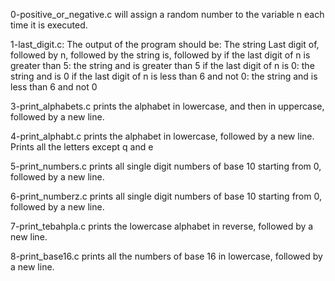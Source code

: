 0-positive_or_negative.c will assign a random number to the variable n each time it is executed.

1-last_digit.c: The output of the program should be:
The string Last digit of, followed by
n, followed by
the string is, followed by
if the last digit of n is greater than 5: the string and is greater than 5
if the last digit of n is 0: the string and is 0
if the last digit of n is less than 6 and not 0: the string and is less than 6 and not 0

3-print_alphabets.c prints the alphabet in lowercase, and then in uppercase, followed by a new line.

4-print_alphabt.c prints the alphabet in lowercase, followed by a new line. Prints all the letters except q and e

5-print_numbers.c prints all single digit numbers of base 10 starting from 0, followed by a new line.

6-print_numberz.c prints all single digit numbers of base 10 starting from 0, followed by a new line.

7-print_tebahpla.c prints the lowercase alphabet in reverse, followed by a new line.

8-print_base16.c prints all the numbers of base 16 in lowercase, followed by a new line.